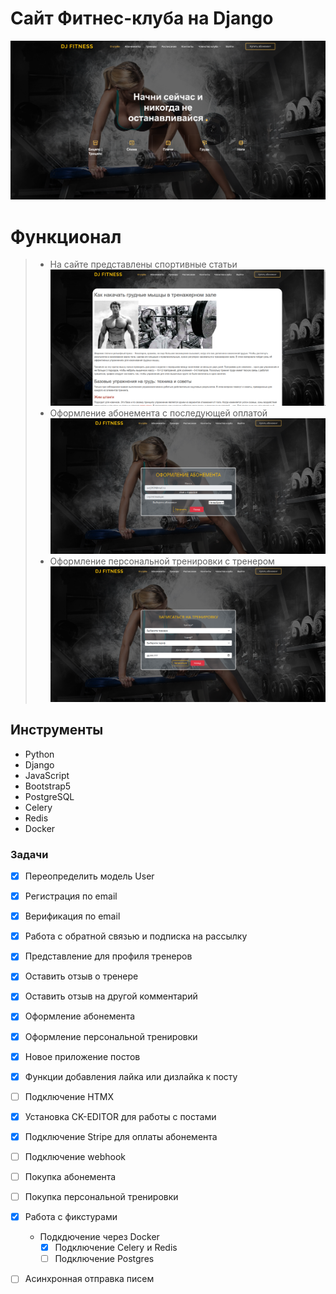 # Сайт Фитнес-клуба на Django

![DJ FITNESS](static/screen/screen1.png)

# Функционал   
> -   На сайте представлены спортивные статьи
   ![DJ FITNESS](static/screen/post_detail.png)
> -   Оформление абонемента с последующей оплатой
  ![DJ FITNESS](static/screen/order_abonement.png)
> -   Оформление персональной тренировки с тренером
  ![DJ FITNESS](static/screen/person_training.png)

## Инструменты
> 
   - Python
   - Django
   - JavaScript
   - Bootstrap5
   - PostgreSQL
   - Celery
   - Redis
   - Docker

### Задачи

 - [x] Переопределить модель User
 - [x] Регистрация по email
 - [x] Верификация по email
 - [x] Работа с обратной связью и подписка на рассылку
 - [x] Представление для профиля тренеров
 - [x] Оставить отзыв о тренере
 - [x] Оставить отзыв на другой комментарий
 - [x] Оформление абонемента
 - [x] Оформление персональной тренировки
 - [x] Новое приложение постов
 - [x] Функции добавления лайка или дизлайка к посту
 - [ ] Подключение HTMX
 - [x] Установка CK-EDITOR для работы с постами
 - [x] Подключение Stripe для оплаты абонемента
 - [ ] Подключение webhook
 - [ ] Покупка абонемента
 - [ ] Покупка персональной тренировки
 - [x] Работа с фикстурами
   * Подкдючение через Docker
      - [x] Подключение Celery и Redis
      - [ ] Подключение Postgres
 - [ ] Асинхронная отправка писем


